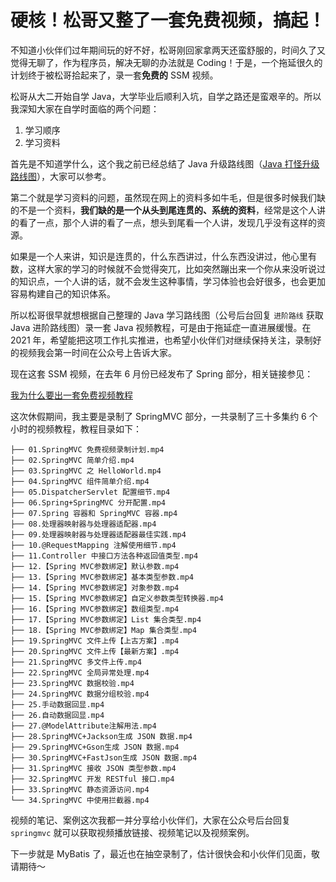 # 硬核！松哥又整了一套免费视频，搞起！

不知道小伙伴们过年期间玩的好不好，松哥刚回家拿两天还蛮舒服的，时间久了又觉得无聊了，作为程序员，解决无聊的办法就是 Coding！于是，一个拖延很久的计划终于被松哥拾起来了，录一套**免费的** SSM 视频。

松哥从大二开始自学 Java，大学毕业后顺利入坑，自学之路还是蛮艰辛的。所以我深知大家在自学时面临的两个问题：

1. 学习顺序
2. 学习资料

首先是不知道学什么，这个我之前已经总结了 Java 升级路线图（[Java 打怪升级路线图](https://mp.weixin.qq.com/s/rBRFL2UcDKWB-bHp324mCw)），大家可以参考。

第二个就是学习资料的问题，虽然现在网上的资料多如牛毛，但是很多时候我们缺的不是一个资料，**我们缺的是一个从头到尾连贯的、系统的资料**，经常是这个人讲的看了一点，那个人讲的看了一点，想头到尾看一个人讲，发现几乎没有这样的资源。

如果是一个人来讲，知识是连贯的，什么东西讲过，什么东西没讲过，他心里有数，这样大家的学习的时候就不会觉得突兀，比如突然蹦出来一个你从来没听说过的知识点，一个人讲的话，就不会发生这种事情，学习体验也会好很多，也会更加容易构建自己的知识体系。

所以松哥很早就想根据自己整理的 Java 学习路线图（公号后台回复 `进阶路线` 获取 Java 进阶路线图）录一套 Java 视频教程，可是由于拖延症一直进展缓慢。在 2021 年，希望能把这项工作扎实推进，也希望小伙伴们对继续保持关注，录制好的视频我会第一时间在公众号上告诉大家。

现在这套 SSM 视频，在去年 6 月份已经发布了 Spring 部分，相关链接参见：

[我为什么要出一套免费视频教程](https://mp.weixin.qq.com/s/aj9Bt1TE1pb8ZPVCpDKI8A)

这次休假期间，我主要是录制了 SpringMVC 部分，一共录制了三十多集约 6 个小时的视频教程，教程目录如下：

```
├── 01.SpringMVC 免费视频录制计划.mp4
├── 02.SpringMVC 简单介绍.mp4
├── 03.SpringMVC 之 HelloWorld.mp4
├── 04.SpringMVC 组件简单介绍.mp4
├── 05.DispatcherServlet 配置细节.mp4
├── 06.Spring+SpringMVC 分开配置.mp4
├── 07.Spring 容器和 SpringMVC 容器.mp4
├── 08.处理器映射器与处理器适配器.mp4
├── 09.处理器映射器与处理器适配器最佳实践.mp4
├── 10.@RequestMapping 注解使用细节.mp4
├── 11.Controller 中接口方法各种返回值类型.mp4
├── 12.【Spring MVC参数绑定】默认参数.mp4
├── 13.【Spring MVC参数绑定】基本类型参数.mp4
├── 14.【Spring MVC参数绑定】对象参数.mp4
├── 15.【Spring MVC参数绑定】自定义参数类型转换器.mp4
├── 16.【Spring MVC参数绑定】数组类型.mp4
├── 17.【Spring MVC参数绑定】List 集合类型.mp4
├── 18.【Spring MVC参数绑定】Map 集合类型.mp4
├── 19.SpringMVC 文件上传【上古方案】.mp4
├── 20.SpringMVC 文件上传【最新方案】.mp4
├── 21.SpringMVC 多文件上传.mp4
├── 22.SpringMVC 全局异常处理.mp4
├── 23.SpringMVC 数据校验.mp4
├── 24.SpringMVC 数据分组校验.mp4
├── 25.手动数据回显.mp4
├── 26.自动数据回显.mp4
├── 27.@ModelAttribute注解用法.mp4
├── 28.SpringMVC+Jackson生成 JSON 数据.mp4
├── 29.SpringMVC+Gson生成 JSON 数据.mp4
├── 30.SpringMVC+FastJson生成 JSON 数据.mp4
├── 31.SpringMVC 接收 JSON 类型参数.mp4
├── 32.SpringMVC 开发 RESTful 接口.mp4
├── 33.SpringMVC 静态资源访问.mp4
└── 34.SpringMVC 中使用拦截器.mp4
```

视频的笔记、案例这次我都一并分享给小伙伴们，大家在公众号后台回复 `springmvc` 就可以获取视频播放链接、视频笔记以及视频案例。

下一步就是 MyBatis 了，最近也在抽空录制了，估计很快会和小伙伴们见面，敬请期待～